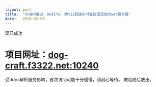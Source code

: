 ```yaml
---
layout: post
title:  "利用树莓派、audino、dht11搭建实时监控温湿度的web服务器"
date:   2018-02-03
---
```


现已成功

# 项目网址：[dog-craft.f3322.net:10240](http://dog-craft.f3322.net:10240/)

受ddns解析服务影响，首次访问可能十分缓慢，请耐心等待。
教程随后放出。

